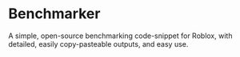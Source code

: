 # Benchmarker
A simple, open-source benchmarking code-snippet for Roblox, with detailed, easily copy-pasteable outputs, and easy use.
